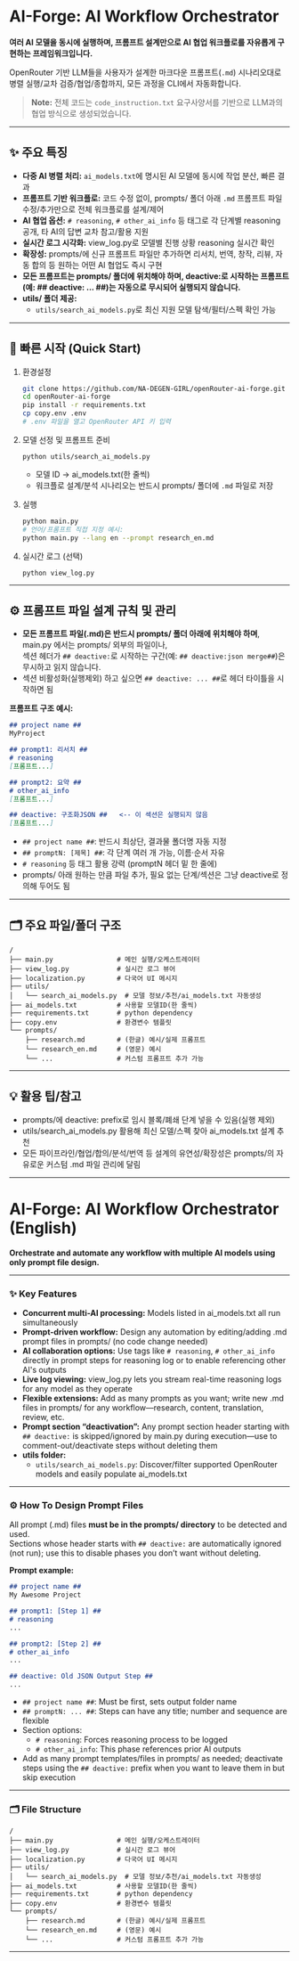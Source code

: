 # AI-Forge: AI Workflow Orchestrator

**여러 AI 모델을 동시에 실행하며, 프롬프트 설계만으로 AI 협업 워크플로를 자유롭게 구현하는 프레임워크입니다.**

OpenRouter 기반 LLM들을 사용자가 설계한 마크다운 프롬프트(`.md`) 시나리오대로 병렬 실행/교차 검증/협업/종합까지, 모든 과정을 CLI에서 자동화합니다.

> **Note:** 전체 코드는 `code_instruction.txt` 요구사양서를 기반으로 LLM과의 협업 방식으로 생성되었습니다.

---

## ✨ 주요 특징

- **다중 AI 병렬 처리:** `ai_models.txt`에 명시된 AI 모델에 동시에 작업 분산, 빠른 결과
- **프롬프트 기반 워크플로:** 코드 수정 없이, prompts/ 폴더 아래 `.md` 프롬프트 파일 수정/추가만으로 전체 워크플로를 설계/제어
- **AI 협업 옵션:** `# reasoning`, `# other_ai_info` 등 태그로 각 단계별 reasoning 공개, 타 AI의 답변 교차 참고/활용 지원
- **실시간 로그 시각화:** view_log.py로 모델별 진행 상황 reasoning 실시간 확인
- **확장성:** prompts/에 신규 프롬프트 파일만 추가하면 리서치, 번역, 창작, 리뷰, 자동 합의 등 원하는 어떤 AI 협업도 즉시 구현
- **모든 프롬프트는 prompts/ 폴더에 위치해야 하며, deactive:로 시작하는 프롬프트(예: ## deactive: ... ##)는 자동으로 무시되어 실행되지 않습니다.**
- **utils/ 폴더 제공:**  
    - `utils/search_ai_models.py`로 최신 지원 모델 탐색/필터/스펙 확인 가능

---

## 🚀 빠른 시작 (Quick Start)

1. 환경설정
    ```bash
    git clone https://github.com/NA-DEGEN-GIRL/openRouter-ai-forge.git
    cd openRouter-ai-forge
    pip install -r requirements.txt
    cp copy.env .env
    # .env 파일을 열고 OpenRouter API 키 입력
    ```

2. 모델 선정 및 프롬프트 준비
    ```
    python utils/search_ai_models.py
    ```
    - 모델 ID → ai_models.txt(한 줄씩)
    - 워크플로 설계/분석 시나리오는 반드시 prompts/ 폴더에 `.md` 파일로 저장

3. 실행
    ```bash
    python main.py
    # 언어/프롬프트 직접 지정 예시:
    python main.py --lang en --prompt research_en.md
    ```

4. 실시간 로그 (선택)
    ```
    python view_log.py
    ```

---

## ⚙️ 프롬프트 파일 설계 규칙 및 관리

- **모든 프롬프트 파일(.md)은 반드시 prompts/ 폴더 아래에 위치해야 하며**,  
  main.py 에서는 prompts/ 외부의 파일이나,  
  섹션 헤더가 `## deactive:`로 시작하는 구간(예: `## deactive:json merge##`)은 무시하고 읽지 않습니다.
- 섹션 비활성화(실행제외) 하고 싶으면 `## deactive: ... ##`로 헤더 타이틀을 시작하면 됨

**프롬프트 구조 예시:**
```markdown
## project name ##
MyProject

## prompt1: 리서치 ##
# reasoning
[프롬프트...]

## prompt2: 요약 ##
# other_ai_info
[프롬프트...]

## deactive: 구조화JSON ##   <-- 이 섹션은 실행되지 않음
[프롬프트...]
```

- `## project name ##`: 반드시 최상단, 결과물 폴더명 자동 지정
- `## promptN: [제목] ##`: 각 단계 여러 개 가능, 이름·순서 자유
- `# reasoning` 등 태그 활용 강력 (promptN 헤더 밑 한 줄에)
- prompts/ 아래 원하는 만큼 파일 추가, 필요 없는 단계/섹션은 그냥 deactive로 정의해 두어도 됨

---

## 🗂️ 주요 파일/폴더 구조

```
/
├── main.py                # 메인 실행/오케스트레이터
├── view_log.py            # 실시간 로그 뷰어
├── localization.py        # 다국어 UI 메시지
├── utils/
│   └── search_ai_models.py  # 모델 정보/추천/ai_models.txt 자동생성
├── ai_models.txt          # 사용할 모델ID(한 줄씩)
├── requirements.txt       # python dependency
├── copy.env               # 환경변수 템플릿
└── prompts/
    ├── research.md        # (한글) 예시/실제 프롬프트
    └── research_en.md     # (영문) 예시
    └── ...                # 커스텀 프롬프트 추가 가능
```

---

## 💡 활용 팁/참고

- prompts/에 deactive: prefix로 임시 블록/폐쇄 단계 넣을 수 있음(실행 제외)
- utils/search_ai_models.py 활용해 최신 모델/스펙 찾아 ai_models.txt 설계 추천
- 모든 파이프라인/협업/합의/분석/번역 등 설계의 유연성/확장성은 prompts/의 자유로운 커스텀 .md 파일 관리에 달림

---

# AI-Forge: AI Workflow Orchestrator (English)

**Orchestrate and automate any workflow with multiple AI models using only prompt file design.**

---

### ✨ Key Features

  * **Concurrent multi-AI processing:** Models listed in ai_models.txt all run simultaneously
  * **Prompt-driven workflow:** Design any automation by editing/adding .md prompt files in prompts/ (no code change needed)
  * **AI collaboration options:** Use tags like `# reasoning`, `# other_ai_info` directly in prompt steps for reasoning log or to enable referencing other AI's outputs
  * **Live log viewing:** view_log.py lets you stream real-time reasoning logs for any model as they operate
  * **Flexible extensions:** Add as many prompts as you want; write new .md files in prompts/ for any workflow—research, content, translation, review, etc.
  * **Prompt section “deactivation”:** Any prompt section header starting with `## deactive:` is skipped/ignored by main.py during execution—use to comment-out/deactivate steps without deleting them
  * **utils folder:**  
    - `utils/search_ai_models.py`: Discover/filter supported OpenRouter models and easily populate ai_models.txt

---

### ⚙️ How To Design Prompt Files

All prompt (.md) files **must be in the prompts/ directory** to be detected and used.  
Sections whose header starts with `## deactive:` are automatically ignored (not run); use this to disable phases you don’t want without deleting.

**Prompt example:**
```markdown
## project name ##
My Awesome Project

## prompt1: [Step 1] ##
# reasoning
...

## prompt2: [Step 2] ##
# other_ai_info
...

## deactive: Old JSON Output Step ##
...
```

- `## project name ##`: Must be first, sets output folder name
- `## promptN: ... ##`: Steps can have any title; number and sequence are flexible
- Section options:  
    - `# reasoning`: Forces reasoning process to be logged
    - `# other_ai_info`: This phase references prior AI outputs
- Add as many prompt templates/files in prompts/ as needed; deactivate steps using the `## deactive:` prefix when you want to leave them in but skip execution

---

### 🗂️ File Structure

```
/
├── main.py                # 메인 실행/오케스트레이터
├── view_log.py            # 실시간 로그 뷰어
├── localization.py        # 다국어 UI 메시지
├── utils/
│   └── search_ai_models.py  # 모델 정보/추천/ai_models.txt 자동생성
├── ai_models.txt          # 사용할 모델ID(한 줄씩)
├── requirements.txt       # python dependency
├── copy.env               # 환경변수 템플릿
└── prompts/
    ├── research.md        # (한글) 예시/실제 프롬프트
    └── research_en.md     # (영문) 예시
    └── ...                # 커스텀 프롬프트 추가 가능
```

---